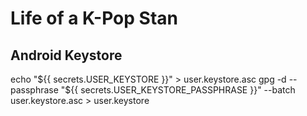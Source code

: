 # Life of a K-Pop Stan

## Android Keystore
  echo "${{ secrets.USER_KEYSTORE }}" > user.keystore.asc
  gpg -d --passphrase "${{ secrets.USER_KEYSTORE_PASSPHRASE }}" --batch user.keystore.asc > user.keystore

